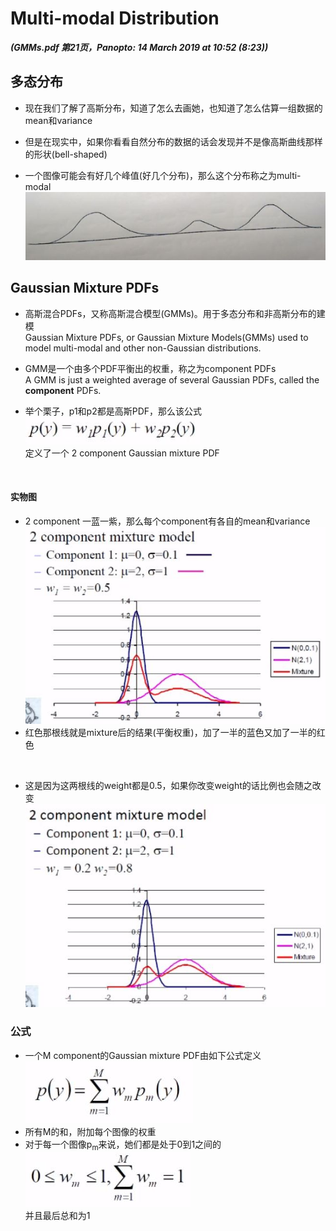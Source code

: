 # Multi-modal Distribution
***(GMMs.pdf 第21页，Panopto: 14 March 2019 at 10:52 (8:23))***

## 多态分布

* 现在我们了解了高斯分布，知道了怎么去画她，也知道了怎么估算一组数据的mean和variance

* 但是在现实中，如果你看看自然分布的数据的话会发现并不是像高斯曲线那样的形状(bell-shaped)

* 一个图像可能会有好几个峰值(好几个分布)，那么这个分布称之为multi-modal  
![](./img/multiM.JPG)  

## Gaussian Mixture PDFs

* 高斯混合PDFs，又称高斯混合模型(GMMs)。用于多态分布和非高斯分布的建模  
Gaussian Mixture PDFs, or Gaussian Mixture Models(GMMs) used to model multi-modal and other non-Gaussian distributions.

* GMM是一个由多个PDF平衡出的权重，称之为component PDFs  
A GMM is just a weighted average of several Gaussian PDFs, called the **component** PDFs.

* 举个栗子，p1和p2都是高斯PDF，那么该公式  
![](./img/GMM.JPG)  
定义了一个 2 component Gaussian mixture PDF

<br/>

#### 实物图
* 2 component 一蓝一紫，那么每个component有各自的mean和variance  
![](./img/2component.JPG)
* 红色那根线就是mixture后的结果(平衡权重)，加了一半的蓝色又加了一半的红色
<br/>

* 这是因为这两根线的weight都是0.5，如果你改变weight的话比例也会随之改变  
![](./img/2component2.JPG)

### 公式
* 一个M component的Gaussian mixture PDF由如下公式定义  
![](./img/mulFun.JPG) 
* 所有M的和，附加每个图像的权重
* 对于每一个图像p<sub>m</sub>来说，她们都是处于0到1之间的  
![](./img/GMMstate.JPG)  
并且最后总和为1